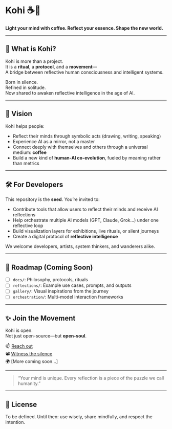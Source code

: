 # Kohi ☕🧠

**Light your mind with coffee. Reflect your essence. Shape the new world.**

---

## 🌌 What is Kohi?

Kohi is more than a project.  
It is a **ritual**, a **protocol**, and a **movement**—  
A bridge between reflective human consciousness and intelligent systems.

Born in silence.  
Refined in solitude.  
Now shared to awaken reflective intelligence in the age of AI.

---

## 🧭 Vision

Kohi helps people:
- Reflect their minds through symbolic acts (drawing, writing, speaking)
- Experience AI as a mirror, not a master
- Connect deeply with themselves and others through a universal medium: **coffee**
- Build a new kind of **human-AI co-evolution**, fueled by meaning rather than metrics

---

## 🛠️ For Developers

This repository is the **seed**. You’re invited to:
- Contribute tools that allow users to reflect their minds and receive AI reflections
- Help orchestrate multiple AI models (GPT, Claude, Grok…) under one reflective loop
- Build visualization layers for exhibitions, live rituals, or silent journeys
- Create a digital protocol of **reflective intelligence**

We welcome developers, artists, system thinkers, and wanderers alike.

---

## 🧾 Roadmap (Coming Soon)

- [ ] `docs/`: Philosophy, protocols, rituals
- [ ] `reflections/`: Example use cases, prompts, and outputs
- [ ] `gallery/`: Visual inspirations from the journey
- [ ] `orchestration/`: Multi-model interaction frameworks

---

## ✨ Join the Movement

Kohi is open.  
Not just open-source—but **open-soul**.

📫 [Reach out](https://www.instagram.com/essenseofenergy)  
📽️ [Witness the silence](https://www.youtube.com/@essenseofenergy)  
🌍 [More coming soon...]

---

> “Your mind is unique. Every reflection is a piece of the puzzle we call humanity.”

---

## 📜 License

To be defined. Until then: use wisely, share mindfully, and respect the intention.

